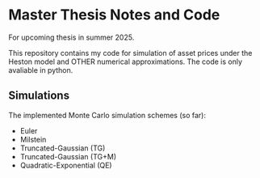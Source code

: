 # Master Thesis Notes and Code
For upcoming thesis in summer 2025.

This repository contains my code for simulation of asset prices under the Heston model and OTHER numerical approximations. The code is only avaliable in python.

## Simulations
The implemented Monte Carlo simulation schemes (so far):
- Euler
- Milstein
- Truncated-Gaussian (TG)
- Truncated-Gaussian (TG+M)
- Quadratic-Exponential (QE)
